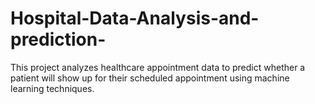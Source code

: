 # Hospital-Data-Analysis-and-prediction-
This project analyzes healthcare appointment data to predict whether a patient will show up for their scheduled appointment using machine learning techniques. 
